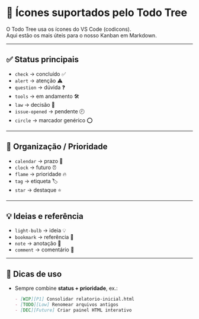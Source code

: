 # 🎨 Ícones suportados pelo Todo Tree

O Todo Tree usa os ícones do VS Code (codicons).  
Aqui estão os mais úteis para o nosso Kanban em Markdown.

---

## ✅ Status principais
- `check` → concluído ✅  
- `alert` → atenção ⚠️  
- `question` → dúvida ❓  
- `tools` → em andamento 🛠️  
- `law` → decisão 📜  
- `issue-opened` → pendente 🕗  
- `circle` → marcador genérico ⭕  

---

## 📅 Organização / Prioridade
- `calendar` → prazo 📅  
- `clock` → futuro ⏰  
- `flame` → prioridade 🔥  
- `tag` → etiqueta 🏷️  
- `star` → destaque ⭐  

---

## 💡 Ideias e referência
- `light-bulb` → ideia 💡  
- `bookmark` → referência 🔖  
- `note` → anotação 📝  
- `comment` → comentário 💬  

---

## 🔧 Dicas de uso
- Sempre combine **status + prioridade**, ex.:  
  ```markdown
  - [WIP][P1] Consolidar relatorio-inicial.html
  - [TODO][Low] Renomear arquivos antigos
  - [DEC][Future] Criar painel HTML interativo
